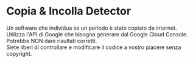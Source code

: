 # Copia & Incolla Detector
Un software che individua se un periodo è stato copiato da internet.<br>
Utilizza l'API di Google che bisogna generare dal Google Cloud Console.<br>
Potrebbe NON dare risultati corretti.<br>
Siete liberi di controllare e modificare il codice a vostro piacere senza copyright.
